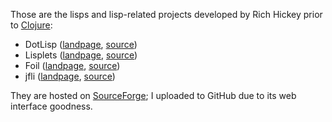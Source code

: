 Those are the lisps and lisp-related projects developed by Rich Hickey prior to [Clojure](http://clojure.com):

 * DotLisp ([landpage](https://rawgit.com/tallesl/Rich-Hickey-fanclub/master/lisps/DotLisp/landpage/dotlisp.sourceforge.net.html), [source](DotLisp/source))
 * Lisplets ([landpage](https://rawgit.com/tallesl/Rich-Hickey-fanclub/master/lisps/Lisplets/landpage/lisplets.sourceforge.net.html), [source](Lisplets/source))
 * Foil ([landpage](https://rawgit.com/tallesl/Rich-Hickey-fanclub/master/lisps/Foil/landpage/foil.sourceforge.net.html), [source](Foil/source))
 * jfli ([landpage](https://rawgit.com/tallesl/Rich-Hickey-fanclub/master/lisps/jfli/landpage/jfli.sourceforge.net.html), [source](jfli/source))

They are hosted on [SourceForge](http://sourceforge.net/u/rhickey); I uploaded to GitHub due to its web interface goodness.

